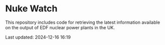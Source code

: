# Nuke Watch

This repository includes code for retrieving the latest information available on the output of EDF nuclear power plants in the UK.

Last updated: 2024-12-16 16:19